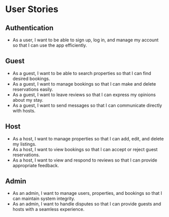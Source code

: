 # User Stories

## Authentication
- As a user, I want to be able to sign up, log in, and manage my account so that I can use the app efficiently.

## Guest
- As a guest, I want to be able to search properties so that I can find desired bookings.
- As a guest, I want to manage bookings so that I can make and delete reservations easily.
- As a guest, I want to leave reviews so that I can express my opinions about my stay.
- As a guest, I want to send messages so that I can communicate directly with hosts.

## Host
- As a host, I want to manage properties so that I can add, edit, and delete my listings.
- As a host, I want to view bookings so that I can accept or reject guest reservations.
- As a host, I want to view and respond to reviews so that I can provide appropriate feedback.

## Admin
- As an admin, I want to manage users, properties, and bookings so that I can maintain system integrity.
- As an admin, I want to handle disputes so that I can provide guests and hosts with a seamless experience.
